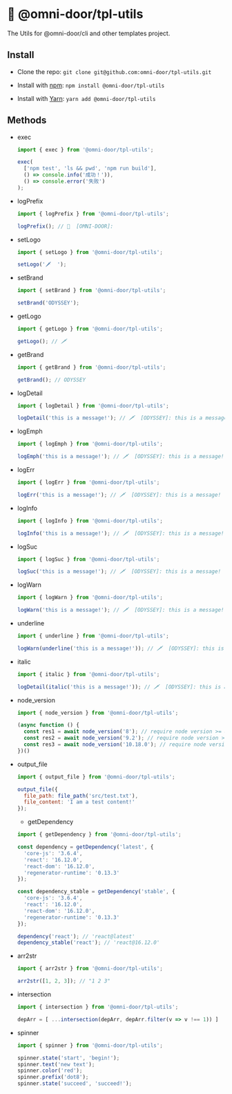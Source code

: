 # 🐸 @omni-door/tpl-utils
The Utils for @omni-door/cli and other templates project.

## Install
* Clone the repo: `git clone git@github.com:omni-door/tpl-utils.git`

* Install with [npm](https://www.npmjs.com/package/@omni-door/tpl-utils): `npm install @omni-door/tpl-utils`

* Install with [Yarn](https://yarnpkg.com/en/package/@omni-door/tpl-utils): `yarn add @omni-door/tpl-utils`

## Methods
- exec
  ```js
  import { exec } from '@omni-door/tpl-utils';

  exec(
    ['npm test', 'ls && pwd', 'npm run build'],
    () => console.info('成功！')),
    () => console.error('失败')
  );
  ```

- logPrefix
  ```js
  import { logPrefix } from '@omni-door/tpl-utils';

  logPrefix(); // 🐸  [OMNI-DOOR]:
  ```

- setLogo
  ```js
  import { setLogo } from '@omni-door/tpl-utils';

  setLogo('🗡  ');
  ```

- setBrand
  ```js
  import { setBrand } from '@omni-door/tpl-utils';

  setBrand('ODYSSEY');
  ```

- getLogo
  ```js
  import { getLogo } from '@omni-door/tpl-utils';

  getLogo(); // 🗡  
  ```

- getBrand
  ```js
  import { getBrand } from '@omni-door/tpl-utils';

  getBrand(); // ODYSSEY
  ```

- logDetail
  ```js
  import { logDetail } from '@omni-door/tpl-utils';

  logDetail('this is a message!'); // 🗡  [ODYSSEY]: this is a message! (gray)
  ```

- logEmph
  ```js
  import { logEmph } from '@omni-door/tpl-utils';

  logEmph('this is a message!'); // 🗡  [ODYSSEY]: this is a message! (cyan)
  ```

- logErr
  ```js
  import { logErr } from '@omni-door/tpl-utils';

  logErr('this is a message!'); // 🗡  [ODYSSEY]: this is a message! (red)
  ```

- logInfo
  ```js
  import { logInfo } from '@omni-door/tpl-utils';

  logInfo('this is a message!'); // 🗡  [ODYSSEY]: this is a message! (white)
  ```

- logSuc
  ```js
  import { logSuc } from '@omni-door/tpl-utils';

  logSuc('this is a message!'); // 🗡  [ODYSSEY]: this is a message! (green)
  ```

- logWarn
  ```js
  import { logWarn } from '@omni-door/tpl-utils';

  logWarn('this is a message!'); // 🗡  [ODYSSEY]: this is a message! (yellow)
  ```

- underline
  ```js
  import { underline } from '@omni-door/tpl-utils';

  logWarn(underline('this is a message!')); // 🗡  [ODYSSEY]: this is a message! (has underline)
  ```

- italic
  ```js
  import { italic } from '@omni-door/tpl-utils';

  logDetail(italic('this is a message!')); // 🗡  [ODYSSEY]: this is a message! (italic font)
  ```

- node_version
  ```js
  import { node_version } from '@omni-door/tpl-utils';

  (async function () {
    const res1 = await node_version('8'); // require node version >= 8
    const res2 = await node_version('9.2'); // require node version >= 9.2
    const res3 = await node_version('10.18.0'); // require node version >= 10.18.0
  })()
  ```

- output_file
  ```js
  import { output_file } from '@omni-door/tpl-utils';

  output_file({
    file_path: file_path('src/test.txt'),
    file_content: 'I am a test content!'
  });
  ```

  - getDependency
  ```js
  import { getDependency } from '@omni-door/tpl-utils';

  const dependency = getDependency('latest', {
    'core-js': '3.6.4',
    'react': '16.12.0',
    'react-dom': '16.12.0',
    'regenerator-runtime': '0.13.3'
  });

  const dependency_stable = getDependency('stable', {
    'core-js': '3.6.4',
    'react': '16.12.0',
    'react-dom': '16.12.0',
    'regenerator-runtime': '0.13.3'
  });

  dependency('react'); // 'react@latest'
  dependency_stable('react'); // 'react@16.12.0'
  ```

- arr2str
  ```js
  import { arr2str } from '@omni-door/tpl-utils';

  arr2str([1, 2, 3]); // "1 2 3"
  ```

- intersection
  ```js
  import { intersection } from '@omni-door/tpl-utils';

  depArr = [ ...intersection(depArr, depArr.filter(v => v !== 1)) ]
  ```

- spinner
  ```js
  import { spinner } from '@omni-door/tpl-utils';

  spinner.state('start', 'begin!');
  spinner.text('new text');
  spinner.color('red');
  spinner.prefix('dot8');
  spinner.state('succeed', 'succeed!');
  ```